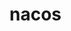 


# nacos  

<!-- 

https://github.com/alibaba/nacos

修改nacos启动时的占用内存

https://blog.csdn.net/weixin_48016395/article/details/124239230

-->
